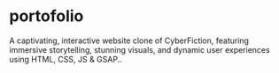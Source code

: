 # portofolio
A captivating, interactive website clone of CyberFiction, featuring immersive storytelling, stunning visuals, and dynamic user experiences using HTML, CSS, JS &amp; GSAP..
